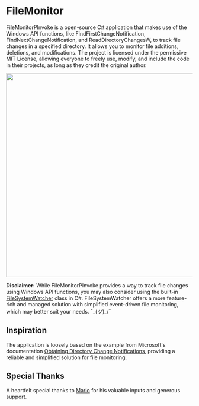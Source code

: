 # FileMonitor
FileMonitorPInvoke is a open-source C# application that makes use of the Windows API functions, like FindFirstChangeNotification, FindNextChangeNotification, and ReadDirectoryChangesW, to track file changes in a specified directory. It allows you to monitor file additions, deletions, and modifications. The project is licensed under the permissive MIT License, allowing everyone to freely use, modify, and include the code in their projects, as long as they credit the original author. 
<p align="center">
  <img src="https://github.com/AlexRasch/FileMonitorPInvoke/assets/46262688/3062d0c5-5c95-4121-a022-30fc050dd0e7" width="550">
</p>

**Disclaimer:** 
While FileMonitorPInvoke provides a way to track file changes using Windows API functions, you may also consider using the built-in [FileSystemWatcher](https://docs.microsoft.com/en-us/dotnet/api/system.io.filesystemwatcher) class in C#. FileSystemWatcher offers a more feature-rich and managed solution with simplified event-driven file monitoring, which may better suit your needs. ¯\_(ツ)_/¯

## Inspiration
The application is loosely based on the example from Microsoft's documentation [Obtaining Directory Change Notifications](https://learn.microsoft.com/en-us/windows/win32/fileio/obtaining-directory-change-notifications), providing a reliable and simplified solution for file monitoring.

## Special Thanks
A heartfelt special thanks to [Mario](https://github.com/mariob) for his valuable inputs and generous support.
